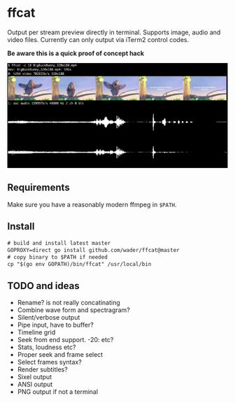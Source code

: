 # ffcat

Output per stream preview directly in terminal. Supports image, audio and video files.
Currently can only output via iTerm2 control codes.

**Be aware this is a quick proof of concept hack**

![ffcat demo](doc/demo.png)

## Requirements

Make sure you have a reasonably modern ffmpeg in `$PATH`.

## Install

```
# build and install latest master
GOPROXY=direct go install github.com/wader/ffcat@master
# copy binary to $PATH if needed
cp "$(go env GOPATH)/bin/ffcat" /usr/local/bin
```

## TODO and ideas

- Rename? is not really concatinating
- Combine wave form and spectragram?
- Silent/verbose output
- Pipe input, have to buffer?
- Timeline grid
- Seek from end support. -20: etc?
- Stats, loudness etc?
- Proper seek and frame select
- Select frames syntax?
- Render subtitles?
- Sixel output
- ANSI output
- PNG output if not a terminal
